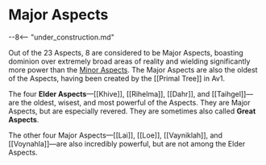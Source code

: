 # Major Aspects

--8<-- "under_construction.md"

Out of the 23 Aspects, 8 are considered to be Major Aspects, boasting dominion over extremely broad areas of reality and wielding significantly more power than the [Minor Aspects](/Lore/Higher_Beings/Aspects/Minor_Aspects/). The Major Aspects are also the oldest of the Aspects, having been created by the [[Primal Tree]] in Av1.

The four **Elder Aspects**—[[Khive]], [[Rihelma]], [[Dahr]], and [[Taihgel]]—are the oldest, wisest, and most powerful of the Aspects. They are Major Aspects, but are especially revered. They are sometimes also called **Great Aspects**.

The other four Major Aspects—[[Lai]], [[Loe]], [[Vayniklah]], and [[Voynahla]]—are also incredibly powerful, but are not among the Elder Aspects.